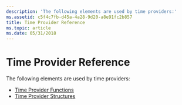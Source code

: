 ```yaml
---
description: 'The following elements are used by time providers:'
ms.assetid: c5f4c7fb-d45a-4a28-9d20-a8e91fc2b857
title: Time Provider Reference
ms.topic: article
ms.date: 05/31/2018
---
```


# Time Provider Reference

The following elements are used by time providers:

-   [Time Provider Functions](time-provider-functions.md)
-   [Time Provider Structures](time-provider-structures.md)

 

 



